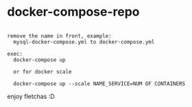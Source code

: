# docker-compose-repo

```

remove the name in front, example:
  mysql-docker-compose.yml to docker-compose.yml
  
exec:
  docker-compose up
  
  or for docker scale
  
  docker-compose up --scale NAME_SERVICE=NUM OF CONTAINERS

```

enjoy fletchas :D
